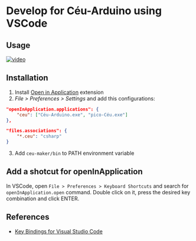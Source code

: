 # Develop for Céu-Arduino using VSCode 
## Usage
[![video](http://img.youtube.com/vi/iNG42KRNjjI/0.jpg)](http://www.youtube.com/watch?v=iNG42KRNjjI)

## Installation
1. Install [Open in Application](https://marketplace.visualstudio.com/items?itemName=fabiospampinato.vscode-open-in-application) extension  
2. *File > Preferences > Settings* and add this configurations:
```json
"openInApplication.applications": {
    "ceu": ["Céu-Arduino.exe", "pico-Céu.exe"]
},

"files.associations": {
    "*.ceu": "csharp"
}
```
3. Add ```ceu-maker/bin``` to PATH environment variable

## Add a shotcut for openInApplication
In VSCode, open ```File > Preferences > Keyboard Shortcuts``` and search for ```openInApplication.open``` command. Double click on it, press the desired key combination and click ENTER.

## References
- [Key Bindings for Visual Studio Code](https://code.visualstudio.com/docs/getstarted/keybindings#_keyboard-shortcuts-editor)

